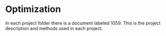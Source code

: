 # Optimization

In each project folder there is a document labeled 1059. This is the project description and methods used in each project. 
